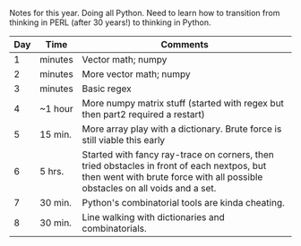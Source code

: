 Notes for this year. Doing all Python. Need to learn how to transition from thinking in PERL (after 30 years!) to thinking in Python.

| Day | Time | Comments |
| --- | ---- | -------- |
| 1   | minutes | Vector math; numpy |
| 2   | minutes | More vector math; numpy |
| 3   | minutes | Basic regex |
| 4   | ~1 hour | More numpy matrix stuff (started with regex but then part2 required a restart) |
| 5   | 15 min. | More array play with a dictionary. Brute force is still viable this early |
| 6   | 5 hrs. | Started with fancy ray-trace on corners, then tried obstacles in front of each nextpos, but then went with brute force with all possible obstacles on all voids and a set. |
| 7   | 30 min. | Python's combinatorial tools are kinda cheating. |
| 8   | 30 min. | Line walking with dictionaries and combinatorials. |
